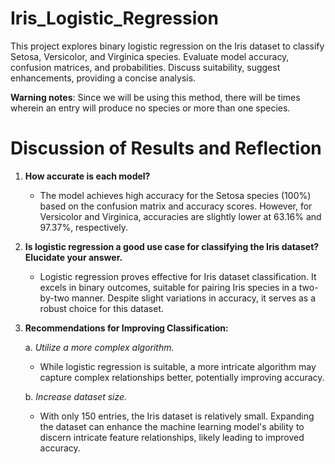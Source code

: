 # Iris_Logistic_Regression
This project explores binary logistic regression on the Iris dataset to classify Setosa, Versicolor, and Virginica species. Evaluate model accuracy, confusion matrices, and probabilities. Discuss suitability, suggest enhancements, providing a concise analysis.

**Warning notes**: Since we will be using this method, there will be times wherein an entry will produce no species or more than one species.
# Discussion of Results and Reflection

1. **How accurate is each model?**
   - The model achieves high accuracy for the Setosa species (100%) based on the confusion matrix and accuracy scores. However, for Versicolor and Virginica, accuracies are slightly lower at 63.16% and 97.37%, respectively.

2. **Is logistic regression a good use case for classifying the Iris dataset? Elucidate your answer.**
   - Logistic regression proves effective for Iris dataset classification. It excels in binary outcomes, suitable for pairing Iris species in a two-by-two manner. Despite slight variations in accuracy, it serves as a robust choice for this dataset.

3. **Recommendations for Improving Classification:**
   
   a. *Utilize a more complex algorithm.*
      - While logistic regression is suitable, a more intricate algorithm may capture complex relationships better, potentially improving accuracy.
        
   b. *Increase dataset size.*
      - With only 150 entries, the Iris dataset is relatively small. Expanding the dataset can enhance the machine learning model's ability to discern intricate feature relationships, likely leading to improved accuracy.
